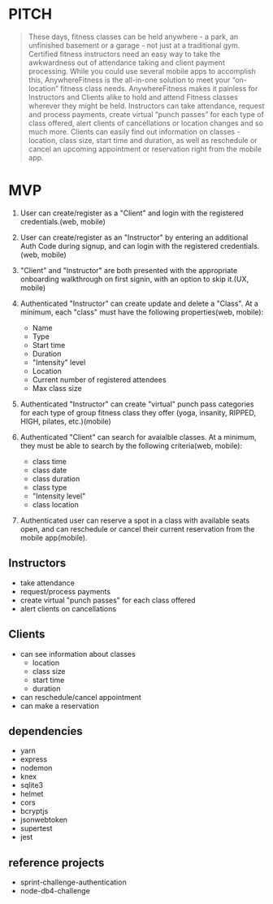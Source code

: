 # PITCH

> These days, fitness classes can be held anywhere - a park, an unfinished basement or a garage - not just at a traditional gym. Certified fitness instructors need an easy way to take the awkwardness out of attendance taking and client payment processing. While you could use several mobile apps to accomplish this, AnywhereFitness is the all-in-one solution to meet your “on-location” fitness class needs. AnywhereFitness makes it painless for Instructors and Clients alike to hold and attend Fitness classes wherever they might be held. Instructors can take attendance, request and process payments, create virtual “punch passes” for each type of class offered, alert clients of cancellations or location changes and so much more. Clients can easily find out information on classes - location, class size, start time and duration, as well as reschedule or cancel an upcoming appointment or reservation right from the mobile app.




# MVP
1. User can create/register as a "Client" and login with the registered credentials.(web, mobile)
2. User can create/register as an "Instructor" by entering an additional Auth Code during signup, and can login with the registered credentials.(web, mobile)

3. "Client" and "Instructor" are both presented with the appropriate onboarding walkthrough on first signin, with an option to skip it.(UX, mobile)

4. Authenticated "Instructor" can create update and delete a "Class". At a minimum, each "class" must have the following properties(web, mobile):
	* Name
	* Type
	* Start time
	* Duration
	* "Intensity" level
	* Location
	* Current number of registered attendees
	* Max class size

5. Authenticated "Instructor" can create "virtual" punch pass categories for each type of group fitness class they offer (yoga, insanity, RIPPED, HIGH, pilates, etc.)(mobile)

6. Authenticated "Client" can search for avaialble classes. At a minimum, they must be able to search by the following criteria(web, mobile):
	* class time
	* class date
	* class duration
	* class type
	* "Intensity level"
	* class location

7. Authenticated user can reserve a spot in a class with available seats open, and can reschedule or cancel their current reservation from the mobile app(mobile).




## Instructors
- take attendance
- request/process payments
- create virtual "punch passes" for each class offered
- alert clients on cancellations

## Clients
- can see information about classes
    - location
    - class size
    - start time
    - duration
- can reschedule/cancel appointment
- can make a reservation




## dependencies
- yarn
- express
- nodemon
- knex
- sqlite3
- helmet
- cors
- bcryptjs
- jsonwebtoken
- supertest
- jest


## reference projects
- sprint-challenge-authentication
- node-db4-challenge